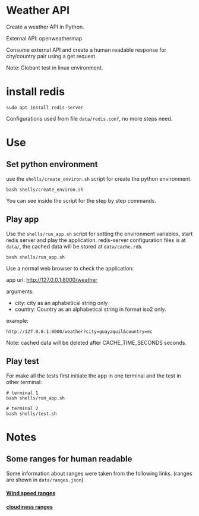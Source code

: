 # Weather API

Create a weather API in Python.

External API: openweathermap

Consume external API and create a human readable response for city/country pair using a get request.

Note: Globant test in linux environment.

# install redis

```
sudo apt install redis-server
```

Configurations used from file `data/redis.conf`, no more steps need.


# Use

## Set python environment

use the `shells/create_environ.sh` script for create the python environment.

```
bash shells/create_environ.sh
```

You can see inside the script for the step by step commands.


## Play app

Use the `shells/run_app.sh` script for setting the environment variables, start redis server and play the application. redis-server configuration files is at `data/`, the cached data will be stored at `data/cache.rdb`. 

```
bash shells/run_app.sh
```

Use a normal web browser to check the application:

app url: http://127.0.0.1:8000/weather

arguments:

- city: city as an aphabetical string only
- country: Country as an alphabetical string in format iso2 only.


example:

```
http://127.0.0.1:8000/weather?city=guayaquil&country=ec
```

Note: cached data will be deleted after CACHE_TIME_SECONDS seconds.

## Play test

For make all the tests first initiate the app in one terminal and the test in other terminal:

```
# terminal 1
bash shells/run_app.sh
```

```
# terminal 2
bash shells/test.sh
```

# Notes

## Some ranges for human readable

Some information about ranges were taken from the following links. (ranges are shown in `data/ranges.json`)

#### [Wind speed ranges](https://www.nationalgeographic.org/encyclopedia/beaufort-scale/)

#### [cloudiness ranges](https://www.researchgate.net/figure/Calculation-of-cloudiness-in-percentage-for-corresponding-okta-values_tbl1_331176763)